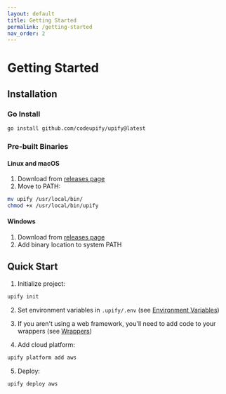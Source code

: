 ```yaml
---
layout: default
title: Getting Started
permalink: /getting-started
nav_order: 2
---
```


# Getting Started

## Installation

### Go Install
```bash
go install github.com/codeupify/upify@latest
```

### Pre-built Binaries

#### Linux and macOS
1. Download from [releases page](https://github.com/codeupify/upify/releases)
2. Move to PATH:
```bash
mv upify /usr/local/bin/
chmod +x /usr/local/bin/upify
```

#### Windows
1. Download from [releases page](https://github.com/codeupify/upify/releases)
2. Add binary location to system PATH

## Quick Start

1. Initialize project:
```bash
upify init
```

2. Set environment variables in `.upify/.env` (see [Environment Variables](./environment-variables))

3. If you aren't using a web framework, you'll need to add code to your wrappers (see [Wrappers](./wrappers))

4. Add cloud platform:
```bash
upify platform add aws
```

5. Deploy:
```bash
upify deploy aws
```
